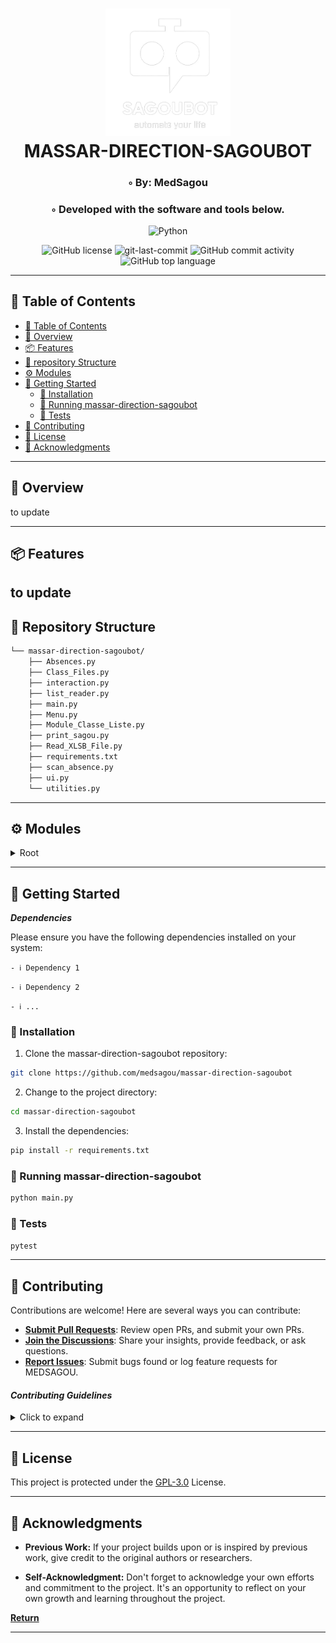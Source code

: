 <div align="center">
<h1 align="center">
<img src="./logo_white.png" width="200" />
<br>MASSAR-DIRECTION-SAGOUBOT</h1>
<h3>◦ By: MedSagou</h3>
<h3>◦ Developed with the software and tools below.</h3>

<p align="center">
<img src="https://img.shields.io/badge/Python-3776AB.svg?style=flat-square&logo=Python&logoColor=white" alt="Python" />
</p>
<img src="https://img.shields.io/github/license/medsagou/massar-direction-sagoubot?style=flat-square&color=5D6D7E" alt="GitHub license" />
<img src="https://img.shields.io/github/last-commit/medsagou/massar-direction-sagoubot?style=flat-square&color=5D6D7E" alt="git-last-commit" />
<img src="https://img.shields.io/github/commit-activity/m/medsagou/massar-direction-sagoubot?style=flat-square&color=5D6D7E" alt="GitHub commit activity" />
<img src="https://img.shields.io/github/languages/top/medsagou/massar-direction-sagoubot?style=flat-square&color=5D6D7E" alt="GitHub top language" />
</div>

---

## 📖 Table of Contents
- [📖 Table of Contents](#-table-of-contents)
- [📍 Overview](#-overview)
- [📦 Features](#-features)
- [📂 repository Structure](#-repository-structure)
- [⚙️ Modules](#modules)
- [🚀 Getting Started](#-getting-started)
    - [🔧 Installation](#-installation)
    - [🤖 Running massar-direction-sagoubot](#-running-massar-direction-sagoubot)
    - [🧪 Tests](#-tests)
- [🤝 Contributing](#-contributing)
- [📄 License](#-license)
- [👏 Acknowledgments](#-acknowledgments)

---


## 📍 Overview

to update

---

## 📦 Features


to update
---


## 📂 Repository Structure

```sh
└── massar-direction-sagoubot/
    ├── Absences.py
    ├── Class_Files.py
    ├── interaction.py
    ├── list_reader.py
    ├── main.py
    ├── Menu.py
    ├── Module_Classe_Liste.py
    ├── print_sagou.py
    ├── Read_XLSB_File.py
    ├── requirements.txt
    ├── scan_absence.py
    ├── ui.py
    └── utilities.py

```

---


## ⚙️ Modules

<details closed><summary>Root</summary>

| File                                                                                                             | Summary                                                                                                                                                                                                                                                                                                                                                                                                                                                                                                                                                                                                                                                                   |
| ---                                                                                                              |---------------------------------------------------------------------------------------------------------------------------------------------------------------------------------------------------------------------------------------------------------------------------------------------------------------------------------------------------------------------------------------------------------------------------------------------------------------------------------------------------------------------------------------------------------------------------------------------------------------------------------------------------------------------------|
| [Absences.py](https://github.com/medsagou/massar-direction-sagoubot/blob/main/Absences.py)                       | The "Absences.py" code contains a class called "Absence" that represents a page on a website where absences are recorded. It has methods for navigating to the page and filling in absences for each class and student. The class uses Selenium WebDriver to interact with the webpage and locate elements to input the absences. The code also imports other modules and files, such as "print_sagou.py" and "scan_absence.py", to perform additional tasks related to the absences.                                                                                                                                                                                     |
| [Class_Files.py](https://github.com/medsagou/massar-direction-sagoubot/blob/main/Class_Files.py)                 | The code in Class_Files.py defines two classes: C_Dossier and C_File. C_Dossier class provides functions to work with directories, such as getting the current directory, checking if a directory exists, changing the directory, and creating a new directory.C_File class provides functions to work with files, such as checking if a file exists and specifying the name of a file.                                                                                                                                                                                                                                                                                   |
| [interaction.py](https://github.com/medsagou/massar-direction-sagoubot/blob/main/interaction.py)                 | The code above is part of a Python project called "massar-direction-sagoubot". It includes a class called "Massar_Direction_Sagou" that serves as the main interaction with the Massar website. The class has methods for initializing the driver, opening the website, navigating to the list page, filling in the username and password fields, submitting the login form, and checking for login errors. There are also methods for closing the browser tab, exiting the program, and executing the main interaction sequence.The code uses the Selenium library to automate the browser actions and the dotenv library to load environment variables from a.env file. |
| [main.py](https://github.com/medsagou/massar-direction-sagoubot/blob/main/main.py)                               | to update                                                                                                                                                                                                                                                                                                                                                                                                                                                                                                                                                                                                                                                 |
| [Menu.py](https://github.com/medsagou/massar-direction-sagoubot/blob/main/Menu.py)                               | to update                                                                                                                                                                                                                                                                                                                                                                                                                                                                                                                                                                                                                                                 |
| [Module_Classe_Liste.py](https://github.com/medsagou/massar-direction-sagoubot/blob/main/Module_Classe_Liste.py) | to update                                                                                                                                                                                                                                                                                                                                                                                                                                                                                                                                                                                                                                                                 |
| [print_sagou.py](https://github.com/medsagou/massar-direction-sagoubot/blob/main/print_sagou.py)                 | to update                                                                                                                                                                                                                                                                                                                                                                                                                                                                                                                                                                                                                                                                 |
| [Read_XLSB_File.py](https://github.com/medsagou/massar-direction-sagoubot/blob/main/Read_XLSB_File.py)           | to update                                                                                                                                                                                                                                                                                                                                                                                                                                                                                                                                                                                                                                                                 |
| [scan_absence.py](https://github.com/medsagou/massar-direction-sagoubot/blob/main/scan_absence.py)               | to update                                                                                                                                                                                                                                                                                                                                                                                                                                                                                                                                                                                                                                                                 |
| [ui.py](https://github.com/medsagou/massar-direction-sagoubot/blob/main/ui.py)                                   | to update                                                                                                                                                                                                                                                                                                                                                                                                                                                                                                                                                                                                                                                                 |
| [utilities.py](https://github.com/medsagou/massar-direction-sagoubot/blob/main/utilities.py)                     | to update                                                                                                                                                                                                                                                                                                                                                                                                                                                                                                                                                                                                                                                                 |

</details>

---

## 🚀 Getting Started

***Dependencies***

Please ensure you have the following dependencies installed on your system:

`- ℹ️ Dependency 1`

`- ℹ️ Dependency 2`

`- ℹ️ ...`

### 🔧 Installation

1. Clone the massar-direction-sagoubot repository:
```sh
git clone https://github.com/medsagou/massar-direction-sagoubot
```

2. Change to the project directory:
```sh
cd massar-direction-sagoubot
```

3. Install the dependencies:
```sh
pip install -r requirements.txt
```

### 🤖 Running massar-direction-sagoubot

```sh
python main.py
```

### 🧪 Tests
```sh
pytest
```




---

## 🤝 Contributing

Contributions are welcome! Here are several ways you can contribute:

- **[Submit Pull Requests](https://github.com/medsagou/massar-direction-sagoubot/blob/main/CONTRIBUTING.md)**: Review open PRs, and submit your own PRs.
- **[Join the Discussions](https://github.com/medsagou/massar-direction-sagoubot/discussions)**: Share your insights, provide feedback, or ask questions.
- **[Report Issues](https://github.com/medsagou/massar-direction-sagoubot/issues)**: Submit bugs found or log feature requests for MEDSAGOU.

#### *Contributing Guidelines*

<details closed>
<summary>Click to expand</summary>

1. **Fork the Repository**: Start by forking the project repository to your GitHub account.
2. **Clone Locally**: Clone the forked repository to your local machine using a Git client.
   ```sh
   git clone <your-forked-repo-url>
   ```
3. **Create a New Branch**: Always work on a new branch, giving it a descriptive name.
   ```sh
   git checkout -b new-feature-x
   ```
4. **Make Your Changes**: Develop and test your changes locally.
5. **Commit Your Changes**: Commit with a clear and concise message describing your updates.
   ```sh
   git commit -m 'Implemented new feature x.'
   ```
6. **Push to GitHub**: Push the changes to your forked repository.
   ```sh
   git push origin new-feature-x
   ```
7. **Submit a Pull Request**: Create a PR against the original project repository. Clearly describe the changes and their motivations.

Once your PR is reviewed and approved, it will be merged into the main branch.

</details>

---

## 📄 License


This project is protected under the [GPL-3.0](https://choosealicense.com/licenses/gpl-3.0/) License.

---

## 👏 Acknowledgments

- **Previous Work:** If your project builds upon or is inspired by previous work, give credit to the original authors or researchers.

 - **Self-Acknowledgment:** Don't forget to acknowledge your own efforts and commitment to the project. It's an opportunity to reflect on your own growth and learning throughout the project.

[**Return**](#Top)

---

